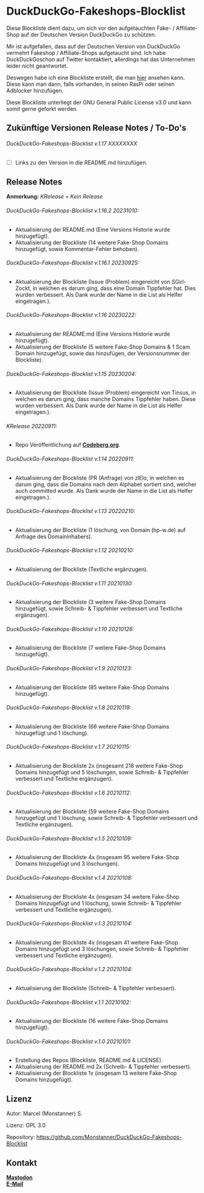 # DuckDuckGo-Fakeshops-Blocklist
Diese Blockliste dient dazu, um sich vor den aufgetauchten Fake- / Affiliate-Shop auf der Deutschen Version DuckDuckGo zu schützen.

Mir ist aufgefallen, dass auf der Deutschen Version von DuckDuckGo vermehrt Fakeshop / Affiliate-Shops aufgetaucht sind. Ich habe DuckDuckGoschon auf Twitter kontaktiert, allerdings hat das Unternehmen leider nicht geantwortet.

Deswegen habe ich eine Blockliste erstellt, die man <a href="https://raw.githubusercontent.com/Monstanner/DuckDuckGo-Fakeshops-Blocklist/main/Blockliste">hier</A> ansehen kann. Diese kann man dann, falls vorhanden, in seinen RasPi oder seinen Adblocker hinzufügen.

Diese Blockliste unterliegt der GNU General Public License v3.0 und kann somit gerne geforkt werden.

## Zukünftige Versionen Release Notes / To-Do's

###### DuckDuckGo-Fakeshops-Blocklist v.1.17 XXXXXXXX

* [ ] Links zu den Version in die README.md hinzufügen.

## Release Notes
**Anmerkung:** *KRelease = Kein Release*

###### DuckDuckGo-Fakeshops-Blocklist v.1.16.2 20231010:

* Aktualisierung der README.md (Eine Versions Historie wurde hinzugefügt).
* Aktualisierung der Blockliste (14 weitere Fake-Shop Domains hinzugefügt, sowie Kommentar-Fehler behoben).

###### DuckDuckGo-Fakeshops-Blocklist v.1.16.1 20230925:

* Aktualisierung der Blockliste (Issue (Problem) eingereicht von SGirl-Zockt, in welchen es darum ging, dass eine Domain Tippfehler hat. Dies wurden verbessert. Als Dank wurde der Name in die List als Helfer eingetragen.).

###### DuckDuckGo-Fakeshops-Blocklist v.1.16 20230222:

* Aktualisierung der README.md (Eine Versions Historie wurde hinzugefügt).
* Aktualisierung der Blockliste (5 weitere Fake-Shop Domains & 1 Scam Domain hinzugefügt, sowie das hinzufügen, der Versionsnummer der Blockliste).

###### DuckDuckGo-Fakeshops-Blocklist v.1.15 20230204:

* Aktualisierung der Blockliste (Issue (Problem) eingereicht von Tinsus, in welchen es darum ging, dass manche Domains Tippfehler haben. Diese wurden verbessert. Als Dank wurde der Name in die List als Helfer eingetragen.).

###### KRelease 20220911:

* Repo Veröffentlichung auf <a href="https://codeberg.org/Monstanner/DuckDuckGo-Fakeshops-Blocklist"><strong>Codeberg.org</strong></a>.

###### DuckDuckGo-Fakeshops-Blocklist v.1.14 20220911:

* Aktualisierung der Blockliste (PR (Anfrage) von zlElo, in welchen es darum ging, dass die Domains nach dem Alphabet sortiert sind, welcher auch committed wurde. Als Dank wurde der Name in die List als Helfer eingetragen.).

###### DuckDuckGo-Fakeshops-Blocklist v.1.13 20220210:

* Aktualisierung der Blockliste (1 löschung, von Domain (hp-w.de) auf Anfrage des Domaininhabers).

###### DuckDuckGo-Fakeshops-Blocklist v.1.12 20210210:

* Aktualisierung der Blockliste (Textliche ergänzugen).

###### DuckDuckGo-Fakeshops-Blocklist v.1.11 20210130:

* Aktualisierung der Blockliste (3 weitere Fake-Shop Domains hinzugefügt, sowie Schreib- & Tippfehler verbessert und Textliche ergänzugen).

###### DuckDuckGo-Fakeshops-Blocklist v.1.10 20210126:

* Aktualisierung der Blockliste (7 weitere Fake-Shop Domains hinzugefügt).

###### DuckDuckGo-Fakeshops-Blocklist v.1.9 20210123:

* Aktualisierung der Blockliste (85 weitere Fake-Shop Domains hinzugefügt).

###### DuckDuckGo-Fakeshops-Blocklist v.1.8 20210119:

* Aktualisierung der Blockliste (66 weitere Fake-Shop Domains hinzugefügt und 1 löschung).

###### DuckDuckGo-Fakeshops-Blocklist v.1.7 20210115:

* Aktualisierung der Blockliste 2x (insgesamt 218 weitere Fake-Shop Domains hinzugefügt und 5 löschungen, sowie Schreib- & Tippfehler verbessert und Textliche ergänzugen).

###### DuckDuckGo-Fakeshops-Blocklist v.1.6 20210112:

* Aktualisierung der Blockliste (59 weitere Fake-Shop Domains hinzugefügt und 1 löschung, sowie Schreib- & Tippfehler verbessert und Textliche ergänzugen).

###### DuckDuckGo-Fakeshops-Blocklist v.1.5 20210109:

* Aktualisierung der Blockliste 4x (insgesam 95 weitere Fake-Shop Domains hinzugefügt und 3 löschungen).

###### DuckDuckGo-Fakeshops-Blocklist v.1.4 20210108:

* Aktualisierung der Blockliste 4x (insgesam 34 weitere Fake-Shop Domains hinzugefügt und 1 löschung, sowie Schreib- & Tippfehler verbessert und Textliche ergänzugen).

###### DuckDuckGo-Fakeshops-Blocklist v.1.3 20210104:

* Aktualisierung der Blockliste 4x (insgesam 41 weitere Fake-Shop Domains hinzugefügt und 3 löschungen, sowie Schreib- & Tippfehler verbessert und Textliche ergänzugen).

###### DuckDuckGo-Fakeshops-Blocklist v.1.2 20210104:

* Aktualisierung der Blockliste (Schreib- & Tippfehler verbessert).

###### DuckDuckGo-Fakeshops-Blocklist v.1.1 20210102:

* Aktualisierung der Blockliste (16 weitere Fake-Shop Domains hinzugefügt).

###### DuckDuckGo-Fakeshops-Blocklist v.1.0 20210101:

* Erstellung des Repos (Blockliste, README.md & LICENSE).
* Aktualisierung der README.md 2x (Schreib- & Tippfehler verbessert).
* Aktualisierung der Blockliste 1x (insgesam 13 weitere Fake-Shop Domains hinzugefügt).

## Lizenz

Autor: Marcel (Monstanner) S.

Lizenz: GPL 3.0

Repository: https://github.com/Monstanner/DuckDuckGo-Fakeshops-Blocklist

## Kontakt

<a href="https://mastodon.social/@monstanner"><strong>Mastodon</strong></a> <br>
<a href="mailto:monstanner@gmail.com"><strong>E-Mail</strong></a>
